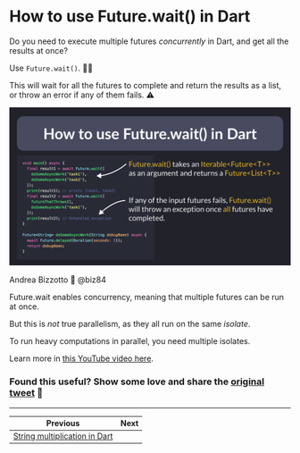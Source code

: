 # How to use Future.wait() in Dart

Do you need to execute multiple futures *concurrently* in Dart, and get all the results at once?

Use `Future.wait()`. 👌🏻

This will wait for all the futures to complete and return the results as a list, or throw an error if any of them fails. ⚠️

![](080.0.png)

Andrea Bizzotto 💙 @biz84

Future.wait enables concurrency, meaning that multiple futures can be run at once.

But this is *not* true parallelism, as they all run on the same *isolate*.

To run heavy computations in parallel, you need multiple isolates.

Learn more in [this YouTube video here](https://youtu.be/5AxWC49ZMzs).

### Found this useful? Show some love and share the [original tweet](https://twitter.com/biz84/status/1587071641649020929) 🙏

---

| Previous | Next |
| -------- | ---- |
| [String multiplication in Dart](../0079-string-multiplication/index.md) |  |